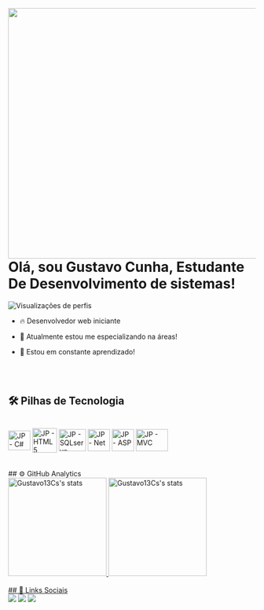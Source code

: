 <img align="right" height="510em" src="https://user-images.githubusercontent.com/105940671/181073000-d380c61d-13da-44ab-95f7-7be367a24b15.jpeg"/>
<h1 align="left">Olá, sou Gustavo Cunha, Estudante De Desenvolvimento de sistemas!</h1>
<p align="left"> <img src="https://komarev.com/ghpvc/?username=Gustavo13Cs&color=blue" alt="Visualizações de perfis" /> </p>

- 🔥 Desenvolvedor web iniciante

- 🔭 Atualmente estou me especializando na áreas!

- 💬 Estou em constante aprendizado!

<br><br>

##  🛠 Pilhas de Tecnologia 

<div style="display: inline_block"><br>
  
 <img align="center" alt="JP - C#" height="40" width="45" src="https://user-images.githubusercontent.com/105940671/180506390-a342e9b5-2cb7-4bfe-81ce-c98133a0fef1.png">
   <img align="center" alt="JP - HTML5" height="50" width="50" src="https://user-images.githubusercontent.com/105940671/180506597-c8fd91f9-e2a0-45a0-a035-7734dc124222.png">
   <img align="center" alt="JP - SQLserve" height="45" width="55" src="https://user-images.githubusercontent.com/105940671/181074331-06ca00ef-193b-4486-b8ef-fdefc2ebd160.jpg">
   <img align="center" alt="JP - Net" height="45" width="45" src="https://user-images.githubusercontent.com/105940671/181071155-7458f906-3665-4d45-83b4-17f1a09e1a90.png">
   <img align="center" alt="JP - ASP" height="45" width="45" src="https://user-images.githubusercontent.com/105940671/181071938-84b368cc-cdfe-4de8-90eb-5a9a1656ba45.png">
    <img align="center" alt="JP - MVC" height="45" width="65" src="https://user-images.githubusercontent.com/105940671/181072167-baaaa0b7-b1b7-4fe0-bd94-1628efad6728.png">
     
</div>
<br><br>  
## ⚙️ GitHub Analytics
  <div align="left">
  <a href="https://github.com/J3ipy">
  <img height="200em" src="https://github-readme-stats.vercel.app/api?username=Gustavo13Cs&show_icons=true&theme=vision-friendly-dark" alt="Gustavo13Cs's stats"/>
  <img height="200em" src="https://github-readme-stats.vercel.app/api/top-langs/?username=Gustavo13Cs&layout=compact&langs_count=7&theme=vision-friendly-dark" alt="Gustavo13Cs's stats" "/> 
<br><br>
## 📲 Links Sociais   
   <div>
  <a href="https://instagram.com/GustavoCs__" target="_blank"><img src="https://img.shields.io/badge/-Instagram-%23E4405F?style=for- the-badge&logo=instagram&logoColor=white" target="_blank"></a>
  <a href = "mailto:gc126283@gmail.com"><img src="https://img.shields.io/badge/-Gmail-%23333?style=for-the-badge&logo=gmail&logoColor=white" destino ="_blank"></a>
  <a href="https://www.linkedin.com/in/gustavo-cunha-b1034023b/" target="_blank"><img src="https://img.shields.io/badge/- LinkedIn-%230077B5?style=for-the-badge&logo=linkedin&logoColor=white" target="_blank"></a>      
<div>
